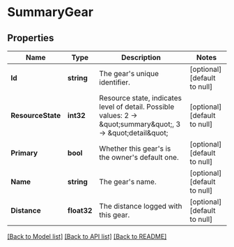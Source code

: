 # SummaryGear

## Properties
Name | Type | Description | Notes
------------ | ------------- | ------------- | -------------
**Id** | **string** | The gear&#39;s unique identifier. | [optional] [default to null]
**ResourceState** | **int32** | Resource state, indicates level of detail. Possible values: 2 -&gt; \&quot;summary\&quot;, 3 -&gt; \&quot;detail\&quot; | [optional] [default to null]
**Primary** | **bool** | Whether this gear&#39;s is the owner&#39;s default one. | [optional] [default to null]
**Name** | **string** | The gear&#39;s name. | [optional] [default to null]
**Distance** | **float32** | The distance logged with this gear. | [optional] [default to null]

[[Back to Model list]](../README.md#documentation-for-models) [[Back to API list]](../README.md#documentation-for-api-endpoints) [[Back to README]](../README.md)
